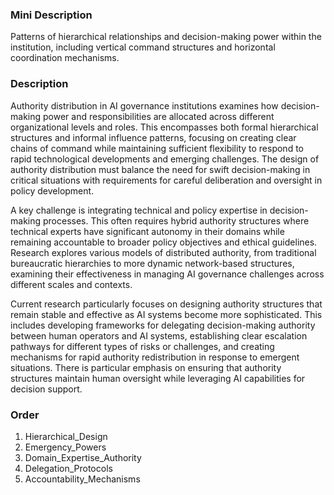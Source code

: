 ### Mini Description

Patterns of hierarchical relationships and decision-making power within the institution, including vertical command structures and horizontal coordination mechanisms.

### Description

Authority distribution in AI governance institutions examines how decision-making power and responsibilities are allocated across different organizational levels and roles. This encompasses both formal hierarchical structures and informal influence patterns, focusing on creating clear chains of command while maintaining sufficient flexibility to respond to rapid technological developments and emerging challenges. The design of authority distribution must balance the need for swift decision-making in critical situations with requirements for careful deliberation and oversight in policy development.

A key challenge is integrating technical and policy expertise in decision-making processes. This often requires hybrid authority structures where technical experts have significant autonomy in their domains while remaining accountable to broader policy objectives and ethical guidelines. Research explores various models of distributed authority, from traditional bureaucratic hierarchies to more dynamic network-based structures, examining their effectiveness in managing AI governance challenges across different scales and contexts.

Current research particularly focuses on designing authority structures that remain stable and effective as AI systems become more sophisticated. This includes developing frameworks for delegating decision-making authority between human operators and AI systems, establishing clear escalation pathways for different types of risks or challenges, and creating mechanisms for rapid authority redistribution in response to emergent situations. There is particular emphasis on ensuring that authority structures maintain human oversight while leveraging AI capabilities for decision support.

### Order

1. Hierarchical_Design
2. Emergency_Powers
3. Domain_Expertise_Authority
4. Delegation_Protocols
5. Accountability_Mechanisms

